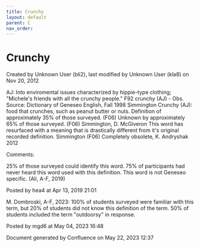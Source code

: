 ```yaml
---
title: Crunchy
layout: default
parent: C
nav_order:
---
```


# Crunchy

Created by  Unknown User (bli2), last modified by  Unknown User (kla8) on Nov 20, 2012

AJ: Into enviromental issues characterized by hippie-type clothing; &quot;Michele's friends with all the crunchy people.&quot; F92 crunchy (AJ) - Obs. Source: Dictionary of Geneseo English, Fall 1998 Simmington Crunchy (AJ): food that crunches, such as peanut butter or nuts. Definition of approximately 35% of those surveyed. (F06) Unknown by approximately 65% of those surveyed. (F06) Simmington, D. McGiveron This word has resurfaced with a meaning that is drastically different from it's original recorded definition. Simmington (F06) Completely obsolete, K. Andryshak 2012

Comments:

25% of those surveyed could identify this word. 75% of participants had never heard this word used with this definition. This word is not Geneseo specific. (Ali, A-F, 2019)

Posted by hea4 at Apr 13, 2019 21:01

M. Dombroski, A-F, 2023: 100% of students surveyed were familiar with this term, but 20% of students did not know this definition of the term. 50% of students included the term &quot;outdoorsy&quot; in response. 

Posted by mgd6 at May 04, 2023 16:48

Document generated by Confluence on May 22, 2023 12:37


